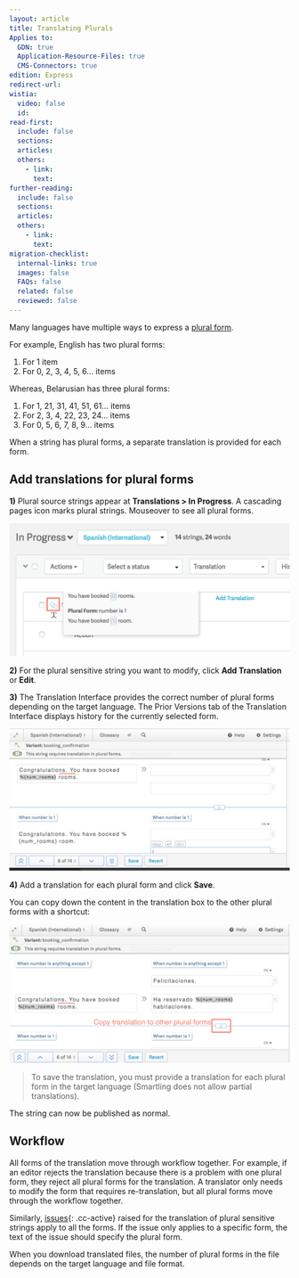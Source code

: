 ```yaml
---
layout: article
title: Translating Plurals
Applies to:
  GDN: true
  Application-Resource-Files: true
  CMS-Connectors: true
edition: Express
redirect-url:
wistia:
  video: false
  id:
read-first:
  include: false
  sections:
  articles:
  others:
    - link:
      text:
further-reading:
  include: false
  sections:
  articles:
  others:
    - link:
      text:
migration-checklist:
  internal-links: true
  images: false
  FAQs: false
  related: false
  reviewed: false
---
```



Many languages have multiple ways to express a [plural form](https://en.wikipedia.org/wiki/Plural).

For example, English has two plural forms:

1. For 1 item
2. For 0, 2, 3, 4, 5, 6… items

Whereas, Belarusian has three plural forms:

1. For 1, 21, 31, 41, 51, 61… items
2. For 2, 3, 4, 22, 23, 24… items
3. For 0, 5, 6, 7, 8, 9… items

When a string has plural forms, a separate translation is provided for each form.

## Add translations for plural forms

**1)** Plural source strings appear at **Translations &gt; In Progress**. A cascading pages icon marks plural strings. Mouseover to see all plural forms.

![](/uploads/versions/smartling---translations-management--smartlinghotels-node----x----1236-588x---.png)

**2)** For the plural sensitive string you want to modify, click **Add Translation** or **Edit**.

**3)** The Translation Interface provides the correct number of plural forms depending on the target language. The Prior Versions tab of the Translation Interface displays history for the currently selected form.

![](/uploads/versions/smartling---translations-management--smartlinghotels-node----x----1586-802x---.png)

**4)** Add a translation for each plural form and click **Save**.

You can copy down the content in the translation box to the other plural forms with a shortcut:

![](/uploads/versions/smartling---translations-management--smartlinghotels-node----x----1562-772x---.png)

> To save the translation, you must provide a translation for each plural form in the target language (Smartling does not allow partial translations).

The string can now be published as normal.

## Workflow

All forms of the translation move through workflow together. For example, if an editor rejects the translation because there is a problem with one plural form, they reject all plural forms for the translation. A translator only needs to modify the form that requires re-translation, but all plural forms move through the workflow together.

Similarly, [issues](/knowledge-base/articles/issues/){: .cc-active} raised for the translation of plural sensitive strings apply to all the forms. If the issue only applies to a specific form, the text of the issue should specify the plural form.

When you download translated files, the number of plural forms in the file depends on the target language and file format.